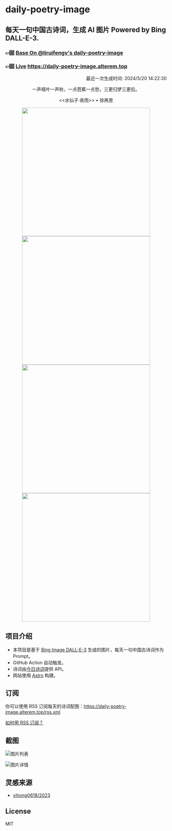 
# daily-poetry-image

## 每天一句中国古诗词，生成 AI 图片 Powered by Bing DALL-E-3.

### 👉🏽 [Base On @liruifengv's daily-poetry-image](https://github.com/liruifengv/daily-poetry-image)

### 👉🏽 [Live](https://daily-poetry-image.alterem.top/) https://daily-poetry-image.alterem.top

<p align="right">
  最近一次生成时间: 2024/5/20 14:22:30
</p>
<p align="center">
一声梧叶一声秋，一点芭蕉一点愁，三更归梦三更后。
</p>
<p align="center">
<<水仙子·夜雨>> • 徐再思
</p>
<p align="center">
<img src="https://tse3.mm.bing.net/th/id/OIG3.pVqTnBE1ZIGJMHIOMYQ9" height="400" width="400" />
<img src="https://tse1.mm.bing.net/th/id/OIG3.4yNz9WpzSxN6xH9wK0xq" height="400" width="400" />
<img src="https://tse3.mm.bing.net/th/id/OIG3.ebZQf6tN1NmOmXTVWWXz" height="400" width="400" />
<img src="https://tse2.mm.bing.net/th/id/OIG3.pml1xftvoq6PfgMmSqtZ" height="400" width="400" />
</p>

## 项目介绍

-   本项目是基于 [Bing Image DALL-E-3](https://www.bing.com/images/create) 生成的图片，每天一句中国古诗词作为 Prompt。
-   GitHub Action 自动触发。
-   诗词由[今日诗词](https://www.jinrishici.com/)提供 API。
-   网站使用 [Astro](https://astro.build) 构建。

## 订阅

你可以使用 RSS 订阅每天的诗词配图：https://daily-poetry-image.alterem.top/rss.xml

[如何用 RSS 订阅？](https://zhuanlan.zhihu.com/p/55026716)

## 截图

![图片列表](./screenshots/Snipaste_2023-12-28_21-00-26.png)

![图片详情](./screenshots/Snipaste_2023-12-28_21-00-53.png)

## 灵感来源

-   [yihong0618/2023](https://github.com/yihong0618/2023)

## License

MIT
